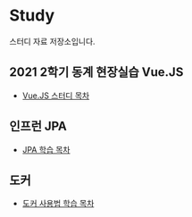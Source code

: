 # Study  
스터디 자료 저장소입니다.  
  
## 2021 2학기 동계 현장실습 Vue.JS  
* [Vue.JS 스터디 목차]( https://github.com/seuhong98/Study/blob/main/%EC%94%A8%EC%A6%88%EC%86%8C%ED%94%84%ED%8A%B8_%EB%8F%99%EA%B3%84%20%EC%9D%B8%ED%84%B4%EC%89%BD%20%EC%8A%A4%ED%84%B0%EB%94%94_Vue%2Cjs/README.md )  

## 인프런 JPA
* [JPA 학습 목차]( https://github.com/seuhong98/Study/blob/main/%EC%9D%B8%ED%94%84%EB%9F%B0%20JPA/README.md )  

## 도커
* [도커 사용법 학습 목차]( https://github.com/seuhong98/Study/blob/main/%EB%8F%84%EC%BB%A4%20%EA%B3%B5%EB%B6%80/README.md )  


